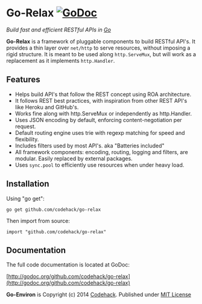 # Go-Relax [![GoDoc](https://godoc.org/github.com/codehack/go-relax?status.svg)](https://godoc.org/github.com/codehack/go-relax)

*Build fast and efficient RESTful APIs in [Go](http://golang.org)*

**Go-Relax** is a framework of pluggable components to build RESTful API's. It provides a thin layer over ``net/http`` to serve resources, without imposing a rigid structure. It is meant to be used along ``http.ServeMux``, but will work as a replacement as it implements ``http.Handler``.

## Features

- Helps build API's that follow the REST concept using ROA architecture.
- It follows REST best practices, with inspiration from other REST API's like Heroku and GitHub's.
- Works fine along with http.ServeMux or independently as http.Handler.
- Uses JSON encoding by default, enforcing content-negotiation per request.
- Default routing engine uses trie with regexp matching for speed and flexibility.
- Includes filters used by most API's. aka "Batteries included"
- All framework components: encoding, routing, logging and filters, are modular. Easily replaced by external packages.
- Uses ``sync.pool`` to efficiently use resources when under heavy load.

## Installation

Using "go get":

	go get github.com/codehack/go-relax

Then import from source:

	import "github.com/codehack/go-relax"

## Documentation

The full code documentation is located at GoDoc:

[http://godoc.org/github.com/codehack/go-relax](http://godoc.org/github.com/codehack/go-relax)

**Go-Environ** is Copyright (c) 2014 [Codehack](http://codehack.com).
Published under [MIT License](https://raw.githubusercontent.com/codehack/go-relax/master/LICENSE)



